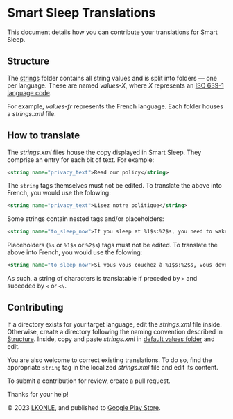 # Smart Sleep Translations

This document details how you can contribute your translations for Smart Sleep.

## Structure

The [strings](https://github.com/ClearAll2/SmartSleepApp/tree/main/strings) folder contains all string values and is split into folders — one per language. These are named *values-X*, where *X* represents an [ISO 639-1 language code](https://en.wikipedia.org/wiki/List_of_ISO_639-1_codes). 

For example, *values-fr* represents the French language. Each folder houses a *strings.xml* file.

## How to translate

The *strings.xml* files house the copy displayed in Smart Sleep. They comprise an entry for each bit of text. For example:

```xml
<string name="privacy_text">Read our policy</string>
```

The `string` tags themselves must not be edited. To translate the above into French, you would use the folowing:

```xml
<string name="privacy_text">Lisez notre politique</string>
```

Some strings contain nested tags and/or placeholders:

```xml
<string name="to_sleep_now">If you sleep at %1$s:%2$s, you need to wake up at one of the following times:</string>
```

Placeholders (`%s` or `%1$s` or `%2$s`) tags must not be edited. To translate the above into French, you would use the folowing:

```xml
<string name="to_sleep_now">Si vous vous couchez à %1$s:%2$s, vous devez vous réveiller à l\'un des moments suivants :</string>
```

As such, a string of characters is translatable if preceded by `>` and suceeded by `<` or `<\`.

## Contributing

If a directory exists for your target language, edit the _strings.xml_ file inside. Otherwise, create a directory following the naming convention described in [Structure](#structure). Inside, copy and paste _strings.xml_ in [default values folder](https://github.com/ClearAll2/SmartSleepApp/tree/main/strings/values) and edit.

You are also welcome to correct existing translations. To do so, find the appropriate `string` tag in the localized _strings.xml_ file and edit its content. 

To submit a contribution for review, create a pull request. 

Thanks for your help!

© 2023 [LKONLE](mailto:lkonle@proton.me), and published to [Google Play Store](https://play.google.com/store/apps/details?id=com.lkonlesoft.smartsleep).
